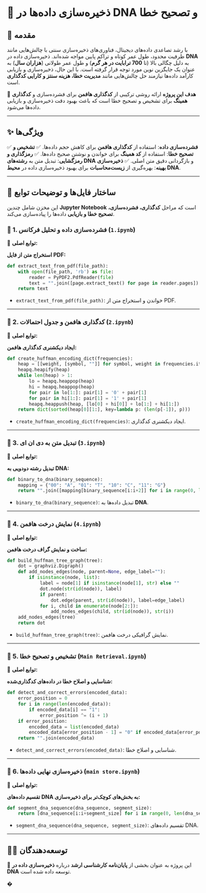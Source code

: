 # 📌 ذخیره‌سازی داده‌ها در DNA و تصحیح خطا

## 📖 مقدمه
با رشد تصاعدی داده‌های دیجیتال، فناوری‌های ذخیره‌سازی سنتی با چالش‌هایی مانند ظرفیت محدود، طول عمر کوتاه و تراکم پایین مواجه شده‌اند. ذخیره‌سازی داده در **DNA** به دلیل چگالی بالا (تا **700 ترابایت در هر گرم**) و طول عمر طولانی (**هزاران سال**) به عنوان یک جایگزین نوین مورد توجه قرار گرفته است. با این حال، ذخیره‌سازی و بازیابی کارآمد داده‌ها نیازمند حل چالش‌هایی مانند **مدیریت خطا، هزینه سنتز و کارایی کدگذاری** است.

🎯 **هدف این پروژه** ارائه روشی ترکیبی از **کدگذاری هافمن** برای فشرده‌سازی و **کدگذاری همینگ** برای تشخیص و تصحیح خطا است که باعث بهبود دقت ذخیره‌سازی و بازیابی داده‌ها می‌شود.

---
## ✨ ویژگی‌ها
✅ **فشرده‌سازی داده**: استفاده از **کدگذاری هافمن** برای کاهش حجم داده‌ها.
✅ **تشخیص و تصحیح خطا**: استفاده از **کد همینگ** برای خواندن و نوشتن صحیح داده‌ها.
✅ **رمزگذاری و رمزگشایی**: تبدیل متن به **رشته‌های DNA** و بازگردانی دقیق متن اصلی.
✅ **ذخیره‌سازی بهینه**: بهره‌گیری از **زیست‌محاسبات** برای بهبود ذخیره‌سازی داده در **محیط DNA**.

---
## 📂 ساختار فایل‌ها و توضیحات توابع
این مخزن شامل چندین **Jupyter Notebook** است که مراحل **کدگذاری، فشرده‌سازی، تصحیح خطا و بازیابی** داده‌ها را پیاده‌سازی می‌کند.

### 📌 1. فشرده‌سازی داده و تحلیل فرکانس (`1.ipynb`)
📌 **توابع اصلی:**

**استخراج متن از فایل PDF:**
```python
def extract_text_from_pdf(file_path):
    with open(file_path, 'rb') as file:
        reader = PyPDF2.PdfReader(file)
        text = "".join([page.extract_text() for page in reader.pages])
    return text
```
- `extract_text_from_pdf(file_path)`: خواندن و استخراج متن از PDF.

---
### 📌 2. کدگذاری هافمن و جدول احتمالات (`2.ipynb`)
📌 **توابع اصلی:**

**ایجاد دیکشنری کدگذاری هافمن:**
```python
def create_huffman_encoding_dict(frequencies):
    heap = [[weight, [symbol, ""]] for symbol, weight in frequencies.items()]
    heapq.heapify(heap)
    while len(heap) > 1:
        lo = heapq.heappop(heap)
        hi = heapq.heappop(heap)
        for pair in lo[1:]: pair[1] = '0' + pair[1]
        for pair in hi[1:]: pair[1] = '1' + pair[1]
        heapq.heappush(heap, [lo[0] + hi[0]] + lo[1:] + hi[1:])
    return dict(sorted(heap[0][1:], key=lambda p: (len(p[-1]), p)))
```
- `create_huffman_encoding_dict(frequencies)`: ایجاد دیکشنری کدگذاری.

---
### 📌 3. تبدیل متن به دی ان ای  (`3.ipynb`)
📌 **توابع اصلی:**

**تبدیل رشته دودویی به DNA:**
```python
def binary_to_dna(binary_sequence):
    mapping = {"00": "A", "01": "T", "10": "C", "11": "G"}
    return "".join([mapping[binary_sequence[i:i+2]] for i in range(0, len(binary_sequence), 2)])
```
- `binary_to_dna(binary_sequence)`: تبدیل داده‌ها به **DNA**.

---
### 📌 4. نمایش درخت هافمن (`4.ipynb`)
📌 **توابع اصلی:**

**ساخت و نمایش گراف درخت هافمن:**
```python
def build_huffman_tree_graph(tree):
    dot = graphviz.Digraph()
    def add_nodes_edges(node, parent=None, edge_label=""):
        if isinstance(node, list):
            label = node[1] if isinstance(node[1], str) else ""
            dot.node(str(id(node)), label)
            if parent:
                dot.edge(parent, str(id(node)), label=edge_label)
            for i, child in enumerate(node[2:]):
                add_nodes_edges(child, str(id(node)), str(i))
    add_nodes_edges(tree)
    return dot
```
- `build_huffman_tree_graph(tree)`: نمایش گرافیکی درخت هافمن.

---
### 📌 5. تشخیص و تصحیح خطا (`Main Retrieval.ipynb`)
📌 **توابع اصلی:**

**شناسایی و اصلاح خطا در داده‌های کدگذاری‌شده:**
```python
def detect_and_correct_errors(encoded_data):
    error_position = 0
    for i in range(len(encoded_data)):
        if encoded_data[i] == "1":
            error_position ^= (i + 1)
    if error_position:
        encoded_data = list(encoded_data)
        encoded_data[error_position - 1] = "0" if encoded_data[error_position - 1] == "1" else "1"
    return "".join(encoded_data)
```
- `detect_and_correct_errors(encoded_data)`: شناسایی و اصلاح خطا.

---
### 📌 6. ذخیره‌سازی نهایی داده‌ها (`main store.ipynb`)
📌 **توابع اصلی:**

**تقسیم داده‌های DNA به بخش‌های کوچک‌تر برای ذخیره‌سازی:**
```python
def segment_dna_sequence(dna_sequence, segment_size):
    return [dna_sequence[i:i+segment_size] for i in range(0, len(dna_sequence), segment_size)]
```
- `segment_dna_sequence(dna_sequence, segment_size)`: تقسیم داده‌های DNA.

---
## 👨‍💻 توسعه‌دهندگان
📩 این پروژه به عنوان بخشی از **پایان‌نامه کارشناسی ارشد** درباره **ذخیره‌سازی داده در DNA** توسعه داده شده است.

�
